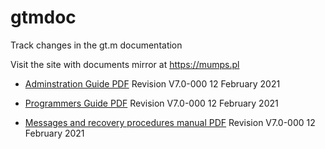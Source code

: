 # gtmdoc
	
Track changes in the gt.m documentation
	
 
	
Visit the site with documents mirror at https://mumps.pl
	
 
	
 
	
* [Adminstration Guide PDF](https://github.com/szydell/gtmdoc/blob/master/books/ao/UNIX_manual/ao_UNIX_screen.pdf) Revision V7.0-000 12 February 2021
	
* [Programmers Guide PDF](https://github.com/szydell/gtmdoc/blob/master/books/pg/UNIX_manual/pg_UNIX_screen.pdf) Revision V7.0-000 12 February 2021
	
* [Messages and recovery procedures manual PDF](https://github.com/szydell/gtmdoc/blob/master/books/mr/manual/mr_screen.pdf) Revision V7.0-000 12 February 2021

